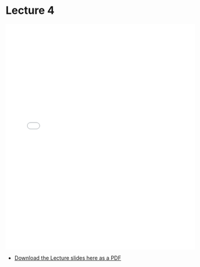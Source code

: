 # Lecture 4

<div>
<iframe src="../../102_lec4.pdf" width="100%" height="600px" frameBorder="0"> </iframe>
</div>

- [Download the Lecture slides here as a PDF](../../102_lec1.pdf)